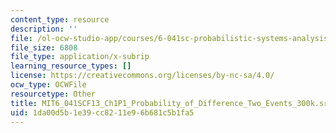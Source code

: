 ```yaml
---
content_type: resource
description: ''
file: /ol-ocw-studio-app/courses/6-041sc-probabilistic-systems-analysis-and-applied-probability-fall-2013/1da00d5b1e39cc8211e96b681c5b1fa5_MIT6_041SCF13_Ch1P1_Probability_of_Difference_Two_Events_300k.srt
file_size: 6808
file_type: application/x-subrip
learning_resource_types: []
license: https://creativecommons.org/licenses/by-nc-sa/4.0/
ocw_type: OCWFile
resourcetype: Other
title: MIT6_041SCF13_Ch1P1_Probability_of_Difference_Two_Events_300k.srt
uid: 1da00d5b-1e39-cc82-11e9-6b681c5b1fa5
---
```

